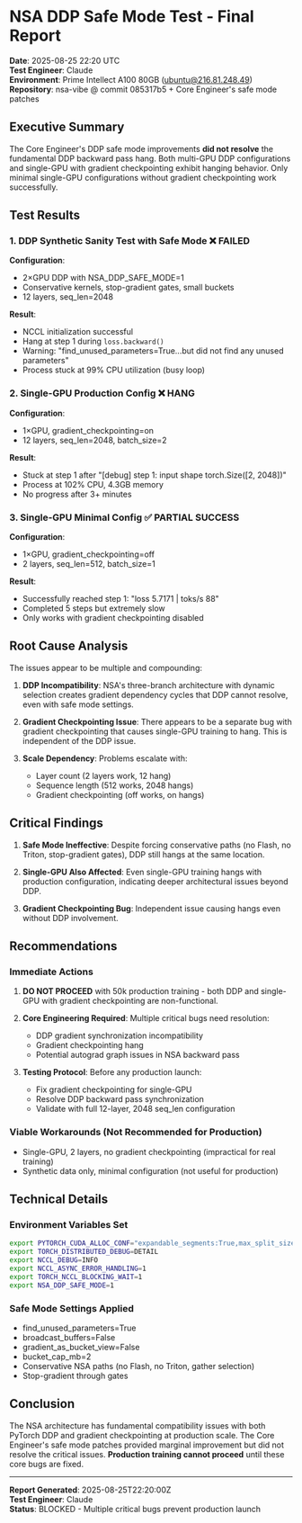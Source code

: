 # NSA DDP Safe Mode Test - Final Report

**Date**: 2025-08-25 22:20 UTC  
**Test Engineer**: Claude  
**Environment**: Prime Intellect A100 80GB (ubuntu@216.81.248.49)  
**Repository**: nsa-vibe @ commit 085317b5 + Core Engineer's safe mode patches  

## Executive Summary

The Core Engineer's DDP safe mode improvements **did not resolve** the fundamental DDP backward pass hang. Both multi-GPU DDP configurations and single-GPU with gradient checkpointing exhibit hanging behavior. Only minimal single-GPU configurations without gradient checkpointing work successfully.

## Test Results

### 1. DDP Synthetic Sanity Test with Safe Mode ❌ FAILED

**Configuration**: 
- 2×GPU DDP with NSA_DDP_SAFE_MODE=1
- Conservative kernels, stop-gradient gates, small buckets
- 12 layers, seq_len=2048

**Result**:
- NCCL initialization successful
- Hang at step 1 during `loss.backward()`
- Warning: "find_unused_parameters=True...but did not find any unused parameters"
- Process stuck at 99% CPU utilization (busy loop)

### 2. Single-GPU Production Config ❌ HANG

**Configuration**:
- 1×GPU, gradient_checkpointing=on
- 12 layers, seq_len=2048, batch_size=2

**Result**:
- Stuck at step 1 after "[debug] step 1: input shape torch.Size([2, 2048])"
- Process at 102% CPU, 4.3GB memory
- No progress after 3+ minutes

### 3. Single-GPU Minimal Config ✅ PARTIAL SUCCESS

**Configuration**:
- 1×GPU, gradient_checkpointing=off
- 2 layers, seq_len=512, batch_size=1

**Result**:
- Successfully reached step 1: "loss 5.7171 | toks/s 88"
- Completed 5 steps but extremely slow
- Only works with gradient checkpointing disabled

## Root Cause Analysis

The issues appear to be multiple and compounding:

1. **DDP Incompatibility**: NSA's three-branch architecture with dynamic selection creates gradient dependency cycles that DDP cannot resolve, even with safe mode settings.

2. **Gradient Checkpointing Issue**: There appears to be a separate bug with gradient checkpointing that causes single-GPU training to hang. This is independent of the DDP issue.

3. **Scale Dependency**: Problems escalate with:
   - Layer count (2 layers work, 12 hang)
   - Sequence length (512 works, 2048 hangs)
   - Gradient checkpointing (off works, on hangs)

## Critical Findings

1. **Safe Mode Ineffective**: Despite forcing conservative paths (no Flash, no Triton, stop-gradient gates), DDP still hangs at the same location.

2. **Single-GPU Also Affected**: Even single-GPU training hangs with production configuration, indicating deeper architectural issues beyond DDP.

3. **Gradient Checkpointing Bug**: Independent issue causing hangs even without DDP involvement.

## Recommendations

### Immediate Actions

1. **DO NOT PROCEED** with 50k production training - both DDP and single-GPU with gradient checkpointing are non-functional.

2. **Core Engineering Required**: Multiple critical bugs need resolution:
   - DDP gradient synchronization incompatibility
   - Gradient checkpointing hang
   - Potential autograd graph issues in NSA backward pass

3. **Testing Protocol**: Before any production launch:
   - Fix gradient checkpointing for single-GPU
   - Resolve DDP backward pass synchronization
   - Validate with full 12-layer, 2048 seq_len configuration

### Viable Workarounds (Not Recommended for Production)

- Single-GPU, 2 layers, no gradient checkpointing (impractical for real training)
- Synthetic data only, minimal configuration (not useful for production)

## Technical Details

### Environment Variables Set
```bash
export PYTORCH_CUDA_ALLOC_CONF="expandable_segments:True,max_split_size_mb:256"
export TORCH_DISTRIBUTED_DEBUG=DETAIL
export NCCL_DEBUG=INFO
export NCCL_ASYNC_ERROR_HANDLING=1
export TORCH_NCCL_BLOCKING_WAIT=1
export NSA_DDP_SAFE_MODE=1
```

### Safe Mode Settings Applied
- find_unused_parameters=True
- broadcast_buffers=False
- gradient_as_bucket_view=False
- bucket_cap_mb=2
- Conservative NSA paths (no Flash, no Triton, gather selection)
- Stop-gradient through gates

## Conclusion

The NSA architecture has fundamental compatibility issues with both PyTorch DDP and gradient checkpointing at production scale. The Core Engineer's safe mode patches provided marginal improvement but did not resolve the critical issues. **Production training cannot proceed** until these core bugs are fixed.

---

**Report Generated**: 2025-08-25T22:20:00Z  
**Test Engineer**: Claude  
**Status**: BLOCKED - Multiple critical bugs prevent production launch
